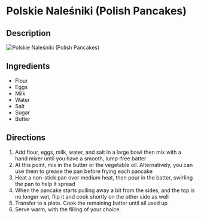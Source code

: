 # Polskie Naleśniki (Polish Pancakes)

## Description
![Polskie Naleśniki (Polish Pancakes)](https://www.themealdb.com/images/media/meals/58bkyo1593350017.jpg "Polskie Naleśniki (Polish Pancakes)")

## Ingredients
- Flour
- Eggs
- Milk
- Water
- Salt
- Sugar
- Butter

## Directions
1. Add flour, eggs, milk, water, and salt in a large bowl then mix with a hand mixer until you have a smooth, lump-free batter
2. At this point, mix in the butter or the vegetable oil. Alternatively, you can use them to grease the pan before frying each pancake
3. Heat a non-stick pan over medium heat, then pour in the batter, swirling the pan to help it spread
4. When the pancake starts pulling away a bit from the sides, and the top is no longer wet, flip it and cook shortly on the other side as well
5. Transfer to a plate. Cook the remaining batter until all used up
6. Serve warm, with the filling of your choice.

